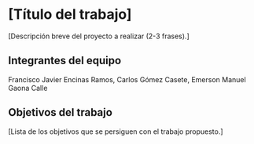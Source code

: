 # [Título del trabajo]

[Descripción breve del proyecto a realizar (2-3 frases).]

## Integrantes del equipo
Francisco Javier Encinas Ramos, Carlos Gómez Casete, Emerson Manuel Gaona Calle

## Objetivos del trabajo

[Lista de los objetivos que se persiguen con el trabajo propuesto.]
